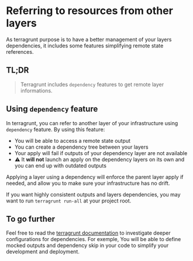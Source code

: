 # Referring to resources from other layers

As terragrunt purpose is to have a better management of your layers dependencies, it includes some features simplifying remote state references.

## TL;DR

> Terragrunt includes `dependency` features to get remote layer informations.

## Using `dependency` feature

In terragrunt, you can refer to another layer of your infrastructure using `dependency` feature.
By using this feature:

- You will be able to access a remote state output
- You can create a dependency tree between your layers
- Your apply will fail if outputs of your dependency layer are not available
- ⚠️ It **will not** launch an apply on the dependency layers on its own and you can end up with outdated outputs

Applying a layer using a dependency will enforce the parent layer apply if needed, and allow you to make sure your infrastructure has no drift.

If you want highly consistent outputs and layers dependencies, you may want to run `terragrunt run-all` at your project root.

## To go further

Feel free to read the [terragrunt documentation](https://terragrunt.gruntwork.io/docs/reference/config-blocks-and-attributes/#dependency) to investigate deeper configurations for dependencies.
For exemple, You will be able to define mocked outputs and dependency skip in your code to simplify your development and deployment.
